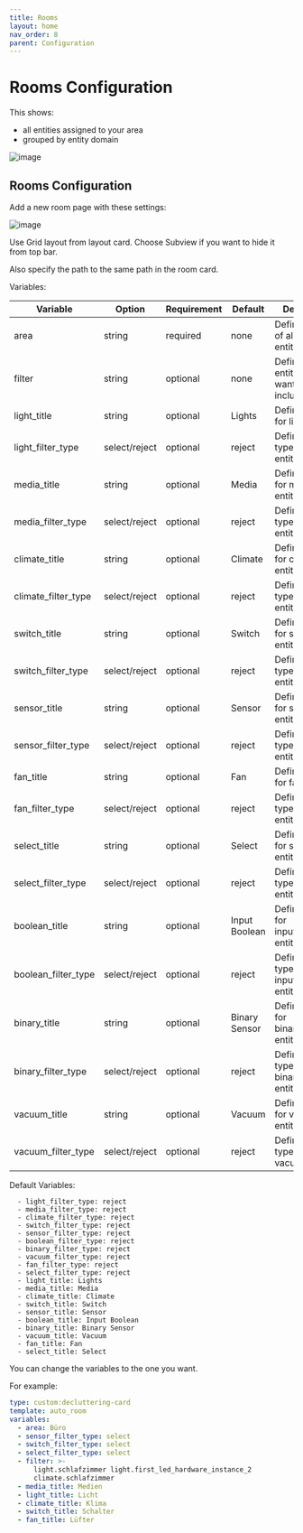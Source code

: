 ```yaml
---
title: Rooms
layout: home
nav_order: 8
parent: Configuration
---
```


# Rooms Configuration



This shows:
- all entities assigned to your area
- grouped by entity domain

![image](https://github.com/xBourner/auto-dash/assets/64064679/fef2027e-fa38-4f76-9775-a0032aeac672)

## Rooms Configuration

Add a new room page with these settings:

![image](https://github.com/xBourner/auto-dash/assets/64064679/27e410b3-1842-45cd-8f08-77a0a513f55d)

Use Grid layout from layout card.
Choose Subview if you want to hide it from top bar.

Also specify the path to the same path in the room card.

Variables:

| Variable | Option | Requirement | Default | Description |
| ------------- | ------------- | ------------- | ------------- | ------------- |
| area | string | required | none | Define the area of all assigned entities |
| filter | string | optional | none | Define the entities you want to include/exclude |
| light_title | string | optional | Lights | Define the title for light entities |
| light_filter_type | select/reject | optional | reject | Define the filter type for light entities |
| media_title | string | optional | Media | Define the title for media entities |
| media_filter_type | select/reject | optional | reject | Define the filter type for media entities |
| climate_title | string | optional | Climate | Define the title for climate entities |
| climate_filter_type | select/reject | optional | reject | Define the filter type for climate entities |
| switch_title | string | optional | Switch | Define the title for switch entities |
| switch_filter_type | select/reject | optional | reject | Define the filter type for switch entities |
| sensor_title | string | optional | Sensor | Define the title for sensor entities |
| sensor_filter_type | select/reject  | optional | reject | Define the filter type for sensor entities |
| fan_title | string | optional | Fan | Define the title for fan entities |
| fan_filter_type | select/reject | optional | reject | Define the filter type for fan entities |
| select_title | string | optional | Select | Define the title for select entities |
| select_filter_type | select/reject | optional | reject | Define the filter type for select entities |
| boolean_title | string | optional | Input Boolean | Define the title for input_boolean entities |
| boolean_filter_type | select/reject | optional | reject | Define the filter type for input_boolean entities |
| binary_title | string | optional | Binary Sensor | Define the title for binary_sensor entities |
| binary_filter_type | select/reject| optional | reject | Define the filter type for binary_sensor entities |
| vacuum_title | string| optional | Vacuum | Define the title for vacuum entities |
| vacuum_filter_type | select/reject| optional | reject | Define the filter type for vacuum entities |



Default Variables:

      - light_filter_type: reject
      - media_filter_type: reject
      - climate_filter_type: reject
      - switch_filter_type: reject
      - sensor_filter_type: reject
      - boolean_filter_type: reject
      - binary_filter_type: reject
      - vacuum_filter_type: reject
      - fan_filter_type: reject
      - select_filter_type: reject
      - light_title: Lights
      - media_title: Media
      - climate_title: Climate
      - switch_title: Switch
      - sensor_title: Sensor
      - boolean_title: Input Boolean
      - binary_title: Binary Sensor
      - vacuum_title: Vacuum
      - fan_title: Fan
      - select_title: Select

You can change the variables to the one you want. 

For example:

```yaml
type: custom:decluttering-card
template: auto_room
variables:
  - area: Büro
  - sensor_filter_type: select
  - switch_filter_type: select
  - select_filter_type: select
  - filter: >-
      light.schlafzimmer light.first_led_hardware_instance_2
      climate.schlafzimmer 
  - media_title: Medien
  - light_title: Licht
  - climate_title: Klima
  - switch_title: Schalter
  - fan_title: Lüfter
```

